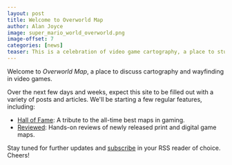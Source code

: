 ```yaml
---
layout: post
title: Welcome to Overworld Map
author: Alan Joyce
image: super_mario_world_overworld.png
image-offset: 7
categories: [news]
teaser: This is a celebration of video game cartography, a place to study the maps, indicators, and interfaces that have helped players find their way through three decades of video games.
---
```


Welcome to _Overworld Map_, a place to discuss cartography and wayfinding in video games.

Over the next few days and weeks, expect this site to be filled out with a variety of posts and articles. We'll be starting a few regular features, including:

* [Hall of Fame](/hall-of-fame): A tribute to the all-time best maps in gaming.
* [Reviewed](/reviews): Hands-on reviews of newly released print and digital game maps.

Stay tuned for further updates and [subscribe](/feed.xml) in your RSS reader of choice. Cheers!
